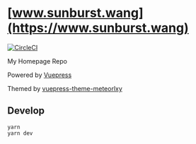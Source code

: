 # [www.sunburst.wang](https://www.sunburst.wang)

[![CircleCI](https://circleci.com/gh/W-Qing/W-Qing.github.io/tree/src.svg?style=svg)](https://circleci.com/gh/W-Qing/W-Qing.github.io/tree/src)

My Homepage Repo


Powered by [Vuepress](https://vuepress.vuejs.org/)

Themed by [vuepress-theme-meteorlxy](https://github.com/meteorlxy/vuepress-theme-meteorlxy)

## Develop

```
yarn
yarn dev
```
